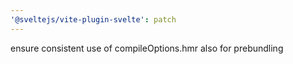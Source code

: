 ```yaml
---
'@sveltejs/vite-plugin-svelte': patch
---
```


ensure consistent use of compileOptions.hmr also for prebundling
